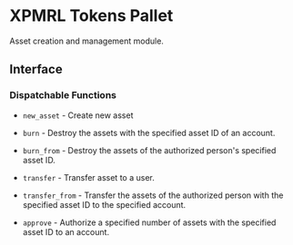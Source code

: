 # XPMRL Tokens Pallet

Asset creation and management module.

## Interface
### Dispatchable Functions
* `new_asset` - Create new asset
* `burn` - Destroy the assets with the specified asset ID of an account.
* `burn_from` - Destroy the assets of the authorized person's specified asset ID.
* `transfer` - Transfer asset to a user.

* `transfer_from` - Transfer the assets of the authorized person with the specified asset ID to the specified account.
* `approve` - Authorize a specified number of assets with the specified asset ID to an account.

